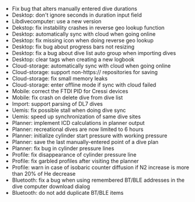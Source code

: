 - Fix bug that alters manually entered dive durations
- Desktop: don't ignore seconds in duration input field
- Libdivecomputer: use a new version
- Dekstop: fix instability crashes in reverse geo lookup function
- Desktop: automatically sync with cloud when going online
- Desktop: fix missing icon when doing reverse geo lookup
- Desktop: fix bug about progress bars not resizing
- Desktop: fix a bug about dive list auto group when importing dives
- Desktop: clear tags when creating a new logbook
- Cloud-storage: automatically sync with cloud when going online
- Cloud-storage: support non-https:// repositories for saving
- Cloud-storage: fix small memory leaks
- Cloud-storage: enter offline mode if sync with cloud failed
- Mobile: correct the FTDI PID for Cressi devices
- Mobile: fix crash on delete dive from dive list
- Import: support parsing of DL7 dives
- Uemis: fix possible stall when doing dive sync
- Uemis: speed up synchronization of same dive sites
- Planner: implement ICD calculations in planner output
- Planner: recreational dives are now limited to 6 hours
- Planner: initialize cylinder start pressure with working pressure
- Planner: save the last manually-entered point of a dive plan
- Planner: fix bug in cylinder pressure lines
- Profile: fix disappearance of cylinder pressure line
- Profile: fix garbled profiles after visiting the planner
- Profile: warn in case of isobaric counter diffusion if N2 increase is more
  than 20% of He decrease
- Bluetooth: fix a bug when using remembered BT/BLE addresses in the dive
  computer download dialog
- Bluetooth: do not add duplicate BT/BLE items

